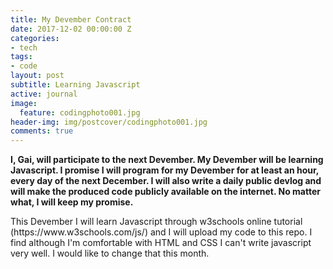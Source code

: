 ```yaml
---
title: My Devember Contract
date: 2017-12-02 00:00:00 Z
categories:
- tech
tags:
- code
layout: post
subtitle: Learning Javascript
active: journal
image:
  feature: codingphoto001.jpg
header-img: img/postcover/codingphoto001.jpg
comments: true
---
```


<b>I, Gai, will participate to the next Devember. My Devember will be learning Javascript. I promise I will program for my Devember for at least an hour, every day of the next December. I will also write a daily public devlog and will make the produced code publicly available on the internet. No matter what, I will keep my promise.</b> 

<p>This Devember I will learn Javascript through w3schools online tutorial (https://www.w3schools.com/js/) and I will upload my code to this repo. I find although I'm comfortable with HTML and CSS I can't write javascript very well. I would like to change that this month.</p>
